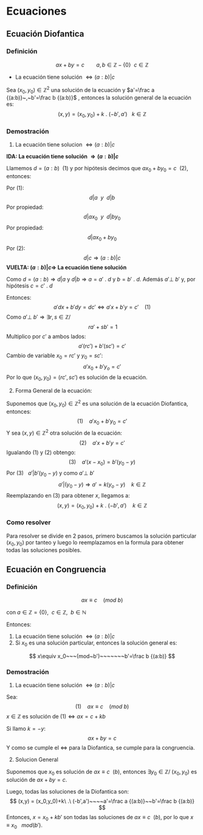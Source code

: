 # Ecuaciones

## Ecuación Diofantica

### Definición

$$
ax+by = c~~~~~~~~a,b\in \mathbb{Z}-\{0\}~~c\in\mathbb{Z}
$$

- La ecuación tiene solución $\Leftrightarrow (a:b)|c$

Sea $(x_0,y_0)\in \mathbb{Z}^2$ una solución de la ecuación y  $a'=\frac a {(a:b)}~,~b'=\frac b {(a:b)}$ , entonces la solución general de la ecuación es:
$$
(x,y) = (x_0,y_0) + k\ .\ (-b',a') ~~~k\in\mathbb{Z}
$$

### Demostración

1. La ecuación tiene solucion $\Leftrightarrow (a:b)|c$

**IDA: La ecuación tiene solución $\Rightarrow (a:b)|c$**

Llamemos $d=(a:b)~~(1)$ y por hipótesis decimos que $ax_0+by_0 = c~~(2)$, entonces:

Por $(1)$:
$$
d|a~~y~~d|b
$$
Por propiedad:
$$
d|ax_0~~y~~d|by_0
$$
Por propiedad:
$$
d|ax_0+by_0
$$
Por $(2)$:
$$
d|c \Rightarrow (a:b)|c
$$
**VUELTA: $(a:b)|c \Rightarrow$ La ecuación tiene solución**

Como $d=(a:b)\Rightarrow d|a$ y $d|b \Rightarrow a = a'\ .\ d$ y $b = b'\ .\ d$. Además $a' \bot~b'$ y, por hipótesis $c=c'\ .\ d$

Entonces:
$$
a'dx+b'dy = dc' \Leftrightarrow a'x+b'y=c'~~~~(1)
$$
Como $a'\bot~b' \Rightarrow \exists r,s\in \mathbb{Z} /$ 
$$
~ r a'+sb'=1
$$
Multiplico por $c'$ a ambos lados:
$$
a'(rc') + b'(sc') = c' 
$$
Cambio de variable $x_0 = rc'$ y $y_0 = sc'$:
$$
a'x_0 + b'y_o=c'
$$
Por lo que $(x_0,y_0) =(rc',sc')$ es solución de la ecuación.

2. Forma General de la ecuación:

Suponemos que $(x_0,y_0)\in \mathbb{Z}^2$ es una solución de la ecuación Diofantica, entonces:
$$
(1)~~~~a'x_0+b'y_0=c'
$$
Y sea $(x,y)\in\mathbb{Z}^2$ otra solución de la ecuación:
$$
(2)~~~~a'x+b'y=c'
$$
Igualando $(1)$ y $(2)$ obtengo:
$$
(3)~~~~a'(x-x_0)=b'(y_0-y)
$$
Por $(3)~~~a'|b'(y_0-y)$ y como $a'\bot~b'$ 
$$
a'|(y_0-y) \Rightarrow a'=k(y_o-y)~~~~k\in \mathbb{Z}
$$
Reemplazando en $(3)$ para obtener $x$, llegamos a:
$$
(x,y) = (x_0,y_0)+k\ .\ (-b',a')~~~~k\in\mathbb{Z}
$$

### Como resolver

Para resolver se divide en 2 pasos, primero buscamos la solución particular $(x_0,y_0)$ por tanteo y luego lo reemplazamos en la formula para obtener todas las soluciones posibles.

## Ecuación en Congruencia

### Definición

$$
ax\equiv c~~~~(mod~b)
$$

con $a\in\mathbb{Z}=\{0\}, ~~c\in\mathbb{Z},~~b\in\mathbb{N}$

Entonces:

1. La ecuación tiene solución $\Leftrightarrow (a:b)|c$ 
2. Si $x_0$ es una solución particular, entonces la solución general es:

$$
x\equiv x_0~~~(mod~b')~~~~~~~b'=\frac b {(a:b)}
$$

### Demostración

1. La ecuación tiene solución $\Leftrightarrow (a:b)|c$ 

Sea:
$$
(1)~~~~ax\equiv c~~~~(mod~b)
$$
$x\in\mathbb{Z}$ es solución de  $(1) \Leftrightarrow ax = c+kb$

Si llamo $k=-y$:
$$
ax+by=c
$$
Y como se cumple el $\Leftrightarrow$ para la Diofantica, se cumple para la congruencia.

2. Solucion General

Suponemos que $x_0$ es solución de $ax\equiv c~~(b)$, entonces $\exists y_0\in \mathbb{Z} /~ (x_0,y_0)$ es solución de $ax+by=c$.

Luego, todas las soluciones de la Diofantica son:
$$
(x,y) = (x_0,y_0)+k\ .\ (-b',a')~~~~a'=\frac a {(a:b)}~~b'=\frac b {(a:b)}
$$
Entonces, $x = x_0 + kb'$ son todas las soluciones de $ax \equiv c~~(b)$, por lo que $x\equiv x_0 ~~~mod(b')$.